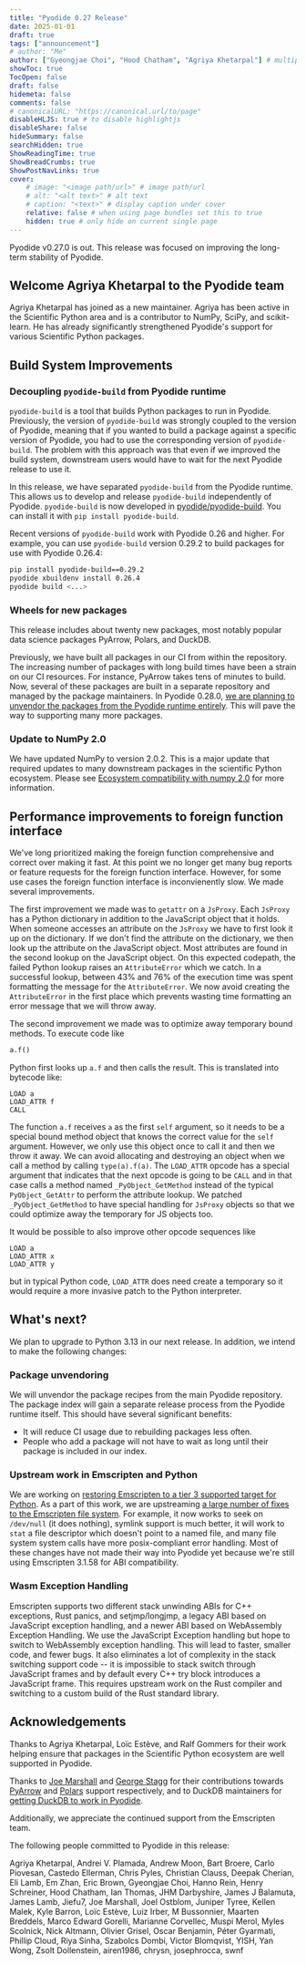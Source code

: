 ```yaml
---
title: "Pyodide 0.27 Release"
date: 2025-01-01
draft: true
tags: ["announcement"]
# author: "Me"
author: ["Gyeongjae Choi", "Hood Chatham", "Agriya Khetarpal"] # multiple authors
showToc: true
TocOpen: false
draft: false
hidemeta: false
comments: false
# canonicalURL: "https://canonical.url/to/page"
disableHLJS: true # to disable highlightjs
disableShare: false
hideSummary: false
searchHidden: true
ShowReadingTime: true
ShowBreadCrumbs: true
ShowPostNavLinks: true
cover:
    # image: "<image path/url>" # image path/url
    # alt: "<alt text>" # alt text
    # caption: "<text>" # display caption under cover
    relative: false # when using page bundles set this to true
    hidden: true # only hide on current single page
---
```


Pyodide v0.27.0 is out. This release was focused on improving the long-term
stability of Pyodide.

## Welcome Agriya Khetarpal to the Pyodide team

Agriya Khetarpal has joined as a new maintainer. Agriya has been active in the
Scientific Python area and is a contributor to NumPy, SciPy, and scikit-learn.
He has already significantly strengthened Pyodide's support for various
Scientific Python packages.

## Build System Improvements

### Decoupling `pyodide-build` from Pyodide runtime

`pyodide-build` is a tool that builds Python packages to run in Pyodide.
Previously, the version of `pyodide-build` was strongly coupled to the version
of Pyodide, meaning that if you wanted to build a package against a specific
version of Pyodide, you had to use the corresponding version of `pyodide-build`.
The problem with this approach was that even if we improved the build system,
downstream users would have to wait for the next Pyodide release to use it.

In this release, we have separated `pyodide-build` from the Pyodide runtime.
This allows us to develop and release `pyodide-build` independently of Pyodide.
`pyodide-build` is now developed in [pyodide/pyodide-build](https://github.com/pyodide/pyodide-build).
You can install it with `pip install pyodide-build`.

Recent versions of `pyodide-build` work with Pyodide 0.26 and higher. For
example, you can use `pyodide-build` version 0.29.2 to build packages for use
with Pyodide 0.26.4:

```bash
pip install pyodide-build==0.29.2
pyodide xbuildenv install 0.26.4
pyodide build <...>
```

### Wheels for new packages

This release includes about twenty new packages, most notably popular data
science packages PyArrow, Polars, and DuckDB.

Previously, we have built all packages in our CI from within the repository. The
increasing number of packages with long build times have been a strain on our CI
resources. For instance, PyArrow takes tens of minutes to build. Now, several of
these packages are built in a separate repository and managed by the package
maintainers. In Pyodide 0.28.0,
[we are planning to unvendor the packages from the Pyodide runtime entirely](https://github.com/pyodide/pyodide/issues/4918).
This will pave the way to supporting many more packages.

### Update to NumPy 2.0

We have updated NumPy to version 2.0.2. This is a major update that required
updates to many downstream packages in the scientific Python ecosystem. Please
see [Ecosystem compatibility with numpy 2.0](https://github.com/numpy/numpy/issues/26191)
for more information.

## Performance improvements to foreign function interface

We've long prioritized making the foreign function comprehensive and correct
over making it fast. At this point we no longer get many bug reports or feature
requests for the foreign function interface. However, for some use cases the
foreign function interface is inconvienently slow. We made several improvements.

The first improvement we made was to `getattr` on a `JsProxy`. Each `JsProxy`
has a Python dictionary in addition to the JavaScript object that it holds. When
someone accesses an attribute on the `JsProxy` we have to first look it up on
the dictionary. If we don't find the attribute on the dictionary, we then look
up the attribute on the JavaScript object. Most attributes are found in the
second lookup on the JavaScript object.  On this expected codepath, the failed
Python lookup raises an `AttributeError` which we catch. In a successful lookup,
between 43% and 76% of the execution time was spent formatting the message for
the `AttributeError`. We now avoid creating the `AttributeError` in the first place
which prevents wasting time formatting an error message that we will throw away.

The second improvement we made was to optimize away temporary bound methods.
To execute code like
```py
a.f()
```
Python first looks up `a.f` and then calls the result. This is translated into
bytecode like:
```
LOAD a
LOAD_ATTR f
CALL
```
The function `a.f` receives `a` as the first `self` argument, so it needs to be
a special bound method object that knows the correct value for the `self`
argument. However, we only use this object once to call it and then we throw it
away. We can avoid allocating and destroying an object when we call a method by
calling `type(a).f(a)`. The `LOAD_ATTR` opcode has a special argument that
indicates that the next opcode is going to be `CALL` and in that case calls a
method named `_PyObject_GetMethod` instead of the typical `PyObject_GetAttr` to
perform the attribute lookup. We patched `_PyObject_GetMethod` to have special
handling for `JsProxy` objects so that we could optimize away the temporary for
JS objects too.

It would be possible to also improve other opcode sequences like
```
LOAD a
LOAD_ATTR x
LOAD_ATTR y
```
but in typical Python code, `LOAD_ATTR` does need create a temporary so it would
require a more invasive patch to the Python interpreter.

## What's next?

We plan to upgrade to Python 3.13 in our next release. In addition, we
intend to make the following changes:

### Package unvendoring

We will unvendor the package recipes from the main Pyodide repository. The
package index will gain a separate release process from the Pyodide runtime
itself. This should have several significant benefits:

* It will reduce CI usage due to rebuilding packages less often.
* People who add a package will not have to wait as long until their package is
  included in our index.

### Upstream work in Emscripten and Python

We are working on
[restoring Emscripten to a tier 3 supported target for Python](https://github.com/python/steering-council/issues/256).
As a part of this work, we are upstreaming
[a large number of fixes to the Emscripten file system](https://github.com/python/cpython/issues/127146).
For example, it now works to seek on `/dev/null` (it
does nothing), symlink support is much better, it will work to `stat` a file
descriptor which doesn't point to a named file, and many file system system
calls have more posix-compliant error handling. Most of these changes have not
made their way into Pyodide yet because we're still using Emscripten 3.1.58 for
ABI compatibility.

### Wasm Exception Handling

Emscripten supports two different stack unwinding ABIs for C++ exceptions, Rust
panics, and setjmp/longjmp, a legacy ABI based on JavaScript exception handling,
and a newer ABI based on WebAssembly Exception Handling. We use the JavaScript
Exception handling but hope to switch to WebAssembly exception handling. This
will lead to faster, smaller code, and fewer bugs. It also eliminates a lot of
complexity in the stack switching support code -- it is impossible to stack
switch through JavaScript frames and by default every C++ try block introduces a
JavaScript frame. This requires upstream work on the Rust compiler and switching
to a custom build of the Rust standard library.


## Acknowledgements

Thanks to Agriya Khetarpal, Loïc Estève, and Ralf Gommers for their work helping
ensure that packages in the Scientific Python ecosystem are well supported in
Pyodide.

Thanks to [Joe Marshall](https://people.cs.nott.ac.uk/pszjm2/about/) and
[George Stagg](https://gws.phd/) for their contributions towards
[PyArrow](https://github.com/apache/arrow/pull/37822) and
[Polars](https://github.com/pola-rs/polars/pull/20383) support respectively, and
to DuckDB maintainers for
[getting DuckDB to work in Pyodide](https://duckdb.org/2024/10/02/pyodide.html).

Additionally, we appreciate the continued support from the Emscripten team.

The following people committed to Pyodide in this release:

Agriya Khetarpal, Andrei V. Plamada, Andrew Moon, Bart Broere, Carlo
Piovesan, Castedo Ellerman, Chris Pyles, Christian Clauss, Deepak Cherian,
Eli Lamb, Em Zhan, Eric Brown, Gyeongjae Choi, Hanno Rein, Henry Schreiner,
Hood Chatham, Ian Thomas, JHM Darbyshire, James J Balamuta, James Lamb,
Jiefu7, Joe Marshall, Joel Ostblom, Juniper Tyree, Kellen Malek,
Kyle Barron, Loïc Estève, Luiz Irber, M Bussonnier, Maarten Breddels,
Marco Edward Gorelli, Marianne Corvellec, Muspi Merol, Myles Scolnick,
Nick Altmann, Olivier Grisel, Oscar Benjamin, Péter Gyarmati, Phillip Cloud,
Riya Sinha, Szabolcs Dombi, Victor Blomqvist, YISH, Yan Wong,
Zsolt Dollenstein, airen1986, chrysn, josephrocca, swnf
